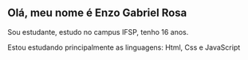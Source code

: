 ## Olá, meu nome é Enzo Gabriel Rosa

Sou estudante, estudo no campus IFSP, tenho 16 anos.

Estou estudando principalmente as linguagens: Html, Css e JavaScript

